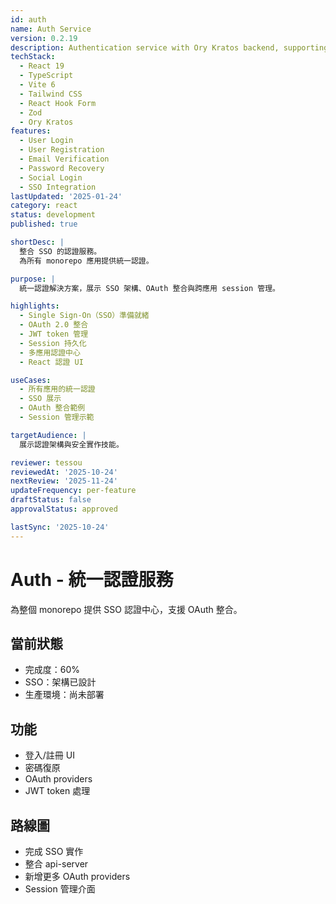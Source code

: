 ```yaml
---
id: auth
name: Auth Service
version: 0.2.19
description: Authentication service with Ory Kratos backend, supporting email login, social login, and SSO
techStack:
  - React 19
  - TypeScript
  - Vite 6
  - Tailwind CSS
  - React Hook Form
  - Zod
  - Ory Kratos
features:
  - User Login
  - User Registration
  - Email Verification
  - Password Recovery
  - Social Login
  - SSO Integration
lastUpdated: '2025-01-24'
category: react
status: development
published: true

shortDesc: |
  整合 SSO 的認證服務。
  為所有 monorepo 應用提供統一認證。

purpose: |
  統一認證解決方案，展示 SSO 架構、OAuth 整合與跨應用 session 管理。

highlights:
  - Single Sign-On（SSO）準備就緒
  - OAuth 2.0 整合
  - JWT token 管理
  - Session 持久化
  - 多應用認證中心
  - React 認證 UI

useCases:
  - 所有應用的統一認證
  - SSO 展示
  - OAuth 整合範例
  - Session 管理示範

targetAudience: |
  展示認證架構與安全實作技能。

reviewer: tessou
reviewedAt: '2025-10-24'
nextReview: '2025-11-24'
updateFrequency: per-feature
draftStatus: false
approvalStatus: approved

lastSync: '2025-10-24'
---
```


# Auth - 統一認證服務

為整個 monorepo 提供 SSO 認證中心，支援 OAuth 整合。

## 當前狀態
- 完成度：60%
- SSO：架構已設計
- 生產環境：尚未部署

## 功能
- 登入/註冊 UI
- 密碼復原
- OAuth providers
- JWT token 處理

## 路線圖
- 完成 SSO 實作
- 整合 api-server
- 新增更多 OAuth providers
- Session 管理介面

